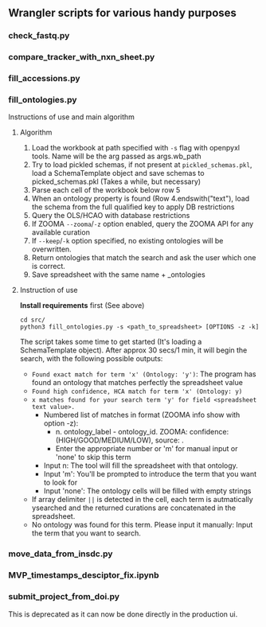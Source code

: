 ## Wrangler scripts for various handy purposes

### check_fastq.py

### compare_tracker_with_nxn_sheet.py

### fill_accessions.py

### fill_ontologies.py

Instructions of use and main algorithm

1. Algorithm

    1. Load the workbook at path specified with `-s` flag with openpyxl tools. Name will be the arg passed as args.wb_path
    1. Try to load pickled schemas, if not present at `pickled_schemas.pkl`, load a SchemaTemplate object and save schemas to picked_schemas.pkl (Takes a while, but necessary)
    1. Parse each cell of the workbook below row 5
    1. When an ontology property is found (Row 4.endswith("text"), load the schema from the full qualified key to apply DB restrictions
    1. Query the OLS/HCAO with database restrictions
    1. If ZOOMA `--zooma`/`-z` option enabled, query the ZOOMA API for any available curation
    1. If `--keep`/`-k` option specified, no existing ontologies will be overwritten.
    1. Return ontologies that match the search and ask the user which one is correct.
    1. Save spreadsheet with the same name + _ontologies

1. Instruction of use

    **Install requirements** first (See above)

    ```
    cd src/
    python3 fill_ontologies.py -s <path_to_spreadsheet> [OPTIONS -z -k]
    ```
    The script takes some time to get started (It's loading a SchemaTemplate object). After approx 30 secs/1 min, it
    will begin the search, with the following possible outputs:
    - `Found exact match for term 'x' (Ontology: 'y')`: The program has found an ontology that matches perfectly the
    spreadsheet value
    - `Found high confidence, HCA match for term 'x' (Ontology: y)`
    - `x matches found for your search term 'y' for field <spreadsheet text value>.`
        - Numbered list of matches in format (ZOOMA info show with option -z):
            - n. ontology_label - ontology_id. ZOOMA: confidence: (HIGH/GOOD/MEDIUM/LOW), source: <SOURCE>.
            - Enter the appropriate number or 'm' for manual input or 'none' to skip this term
        - Input n: The tool will fill the spreadsheet with that ontology.
        - Input 'm': You'll be prompted to introduce the term that you want to look for
        - Input 'none': The ontology cells will be filled with empty strings
    - If array delimiter `||` is detected in the cell, each term is autmatically ysearched and the returned curations
      are concatenated in the spreadsheet.
    - No ontology was found for this term. Please input it manually: Input the term that you want to search.

### move_data_from_insdc.py

### MVP_timestamps_desciptor_fix.ipynb

### submit_project_from_doi.py

This is deprecated as it can now be done directly in the production ui.
